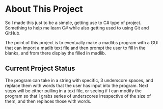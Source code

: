 # About This Project

So I made this just to be a simple, getting use to C# type of project. Something to help me learn C# while also getting used to using Git and GitHub. 

The point of this project is to eventually make a madlibs program with a GUI that can import a madib text file and then prompt the user to fill in the blanks, and from there display the filled in madlib. 

## Current Project Status

The program can take in a string with specific, 3 underscore spaces, and replace them with words that the user has input into the program. Next steps will be either pulling in a text file, or seeing if I can modify the program so that I grabs series of underscores irrespective of the size of them, and then replaces those with words. 